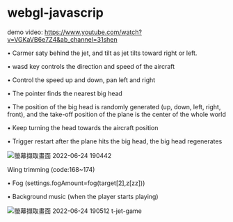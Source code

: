 # webgl-javascrip

demo video: https://www.youtube.com/watch?v=VGKaVB6e7Z4&ab_channel=31shen



• Carmer saty behind the jet, and tilt as jet tilts toward right or left.

• wasd key controls the direction and speed of the aircraft

• Control the speed up and down, pan left and right

• The pointer finds the nearest big head

• The position of the big head is randomly generated (up, down, left, right, front), and the take-off position of the plane is the center of the whole world

• Keep turning the head towards the aircraft position

• Trigger restart after the plane hits the big head, the big head regenerates



![螢幕擷取畫面 2022-06-24 190442](https://user-images.githubusercontent.com/79260866/175522490-737a6f60-be94-4903-b84d-4170386dc1f3.jpg)

Wing trimming (code:168~174)

• Fog (settings.fogAmount=fog(target[2],z[zz]))

• Background music (when the player starts playing)


![螢幕擷取畫面 2022-06-24 190512](https://user-images.githubusercontent.com/79260866/175522496-486955bd-7716-4c9d-9aca-0466d98f0a54.jpg)
t-jet-game

